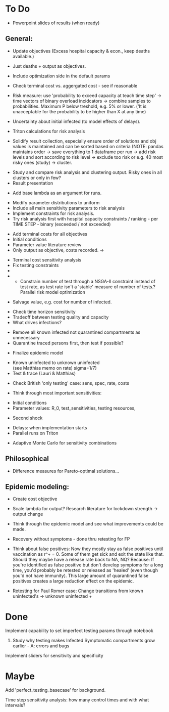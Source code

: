﻿# To Do
- Powerpoint slides of results (when ready)
## General:
+ Update objectives (Excess hospital capacity & econ., keep deaths available.)
+ Just deaths + output as objectives.
+ Include optimization side in the default params
+ Check terminal cost vs. aggergated cost - see if reasonable
+ Risk measure: use 'probability to exceed capacity at teach time step' -> time vectors of binary overload incidcators -> combine samples to probabilities. Maximum P below treshold, e.g. 5% or lower. ('It is unacceptable for the probability to be higher than X at any time)
+ Uncertainty about initial infected (to model effects of delays).
+ Triton calculations for risk analysis

+ Solidify result collection, especially ensure order of solutions and obj values is maintained and can be sorted based on criteria (NOTE: pandas maintains order -> save everything to 1 dataframe per run -> add risk levels and sort according to risk level -> exclude too risk or e.g. 40 most risky ones (study) -> cluster.
- Study and compare risk analysis and clustering output. Risky ones in all clusters or only in few?
- Result presentation
+ Add base lambda as an argument for runs.
- Modify parameter distributions to uniform
- Include all main sensitivity parameters to risk analysis
- Implement constraints for risk analysis.
- Try risk analysis first with hospital capacity constraints / ranking - per TIME STEP - binary (exceeded / not exceeded)
+ Add terminal costs for all objectives
+ Initial conditions
+ Parameter value literature review
+ Only output as objective, costs recorded. -> 
- Terminal cost sensitivity analysis
- Fix testing constraints
- 
- - Constrain number of test through a NSGA-II constraint instead of test rate, as test rate isn't a 'stable' measure of number of tests.? Parallel risk model optimization
+ Salvage value, e.g. cost for number of infected.
- Check time horizon sensitivity
- Tradeoff between testing quality and capacity
- What drives infections?
+ Remove all known infected not quarantined compartments as unnecessary
+ Quarantine traced persons first, then test if possible?

- Finalize epidemic model
+ Known uninfected to unknown uninfected <br>(see Matthias memo on rate) sigma=1/7)
+ Test & trace (Lauri & Matthias)
- Check British 'only testing' case: sens, spec, rate, costs
+ Think through most important sensitivities:
* Initial conditions
* Parameter values: R_0, test_sensitivities, testing resources, 
- Second shock
+ Delays: when implementation starts
+ Parallel runs on Triton
- Adaptive Monte Carlo for sensitivity combinations

## Philosophical
- Difference measures for Pareto-optimal solutions...
## Epidemic modeling:

+  Create cost objective
- Scale lambda for output? Research literature for lockdown strength -> output change
* Think through the epidemic model and see what improvements could be made.
+ Recovery without symptoms - done thru retesting for FP
- Think about false positives: Now they mostly stay as false positives until vaccination as r^+ = 0. Some of them get sick and exit the state like that. Should they maybe have a release rate back to NA, NQ? Because: If you're identified as false positive but don't develop symptoms for a long time, you'd probably be retested or released as 'healed' (even though you'd not have immunity). This large amount of quarantined false positives creates a large reduction effect on the epidemic.

- Retesting for Paul Romer case: Change transitions from known uninfected's -> unknown uninfected + 

# Done

Implement capability to set imperfect testing params through notebook
1) Study why testing makes Infected Symptomatic compartments grow earlier - A: errors and bugs

Implement sliders for sensitivity and specificity

# Maybe

Add 'perfect_testing_basecase' for background. 

Time step sensitivity analysis: how many control times and with what intervals?
